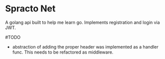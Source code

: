 # Spracto Net

A golang api built to help me learn go. Implements registration and login via JWT. 

#TODO
- abstraction of adding the proper header was implemented as a handler func. This needs to be refactored as middleware. 
